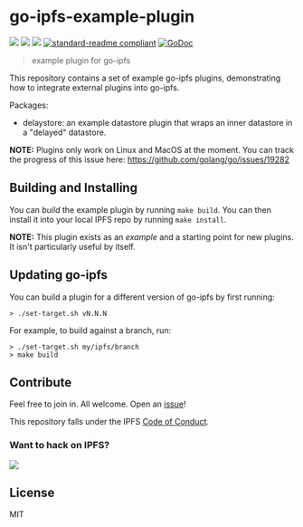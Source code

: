 # go-ipfs-example-plugin

[![](https://img.shields.io/badge/made%20by-Protocol%20Labs-blue.svg?style=flat-square)](https://protocol.ai)
[![](https://img.shields.io/badge/project-IPFS-blue.svg?style=flat-square)](https://ipfs.io/)
[![](https://img.shields.io/badge/freenode-%23ipfs-blue.svg?style=flat-square)](http://webchat.freenode.net/?channels=%23ipfs)
[![standard-readme compliant](https://img.shields.io/badge/standard--readme-OK-green.svg?style=flat-square)](https://github.com/RichardLitt/standard-readme)
[![GoDoc](https://godoc.org/github.com/ipfs/go-ipfs-example-plugin?status.svg)](https://godoc.org/github.com/ipfs/go-ipfs-example-plugin)

> example plugin for go-ipfs

This repository contains a set of example go-ipfs plugins, demonstrating how to integrate external plugins into go-ipfs.

Packages:

* delaystore: an example datastore plugin that wraps an inner datastore in a "delayed" datastore.

**NOTE:** Plugins only work on Linux and MacOS at the moment. You can track the progress of this issue here: https://github.com/golang/go/issues/19282

## Building and Installing

You can *build* the example plugin by running `make build`. You can then install it into your local IPFS repo by running `make install`.

**NOTE:** This plugin exists as an *example* and a starting point for new plugins. It isn't particularly useful by itself.

## Updating go-ipfs

You can build a plugin for a different version of go-ipfs by first running:

```
> ./set-target.sh vN.N.N
```

For example, to build against a branch, run:

```
> ./set-target.sh my/ipfs/branch
> make build
```

## Contribute

Feel free to join in. All welcome. Open an [issue](https://github.com/ipfs/go-ipfs-example-plugin/issues)!

This repository falls under the IPFS [Code of Conduct](https://github.com/ipfs/community/blob/master/code-of-conduct.md).

### Want to hack on IPFS?

[![](https://cdn.rawgit.com/jbenet/contribute-ipfs-gif/master/img/contribute.gif)](https://github.com/ipfs/community/blob/master/contributing.md)

## License

MIT
